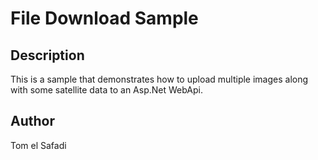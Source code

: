 # File Download Sample

## Description
This is a sample that demonstrates how to upload multiple images along with some satellite data to an Asp.Net WebApi.

## Author

Tom el Safadi
